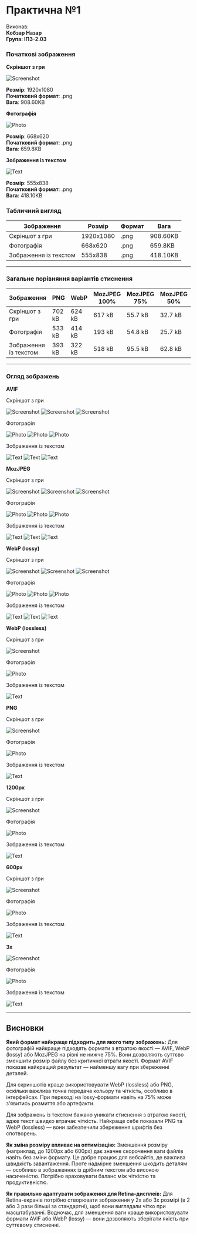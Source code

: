 # Практична №1
Виконав:  
**Кобзар Назар**  
**Група: ІПЗ-2.03**  

### Початкові зображення

**Скріншот з гри**

![Screenshot](https://github.com/user-attachments/assets/fb967e78-ccf2-465b-aabf-3ff2f09ca238)

**Розмір**: 1920х1080  
**Початковий формат**: .png  
**Вага**: 908.60KB  

**Фотографія**

![Photo](https://github.com/user-attachments/assets/5ae03679-2bfd-4b68-9ba5-25fb4c256925)

**Розмір**: 668х620  
**Початковий формат**: .png   
**Вага**: 659.8KB  

**Зображення із текстом**

![Text](https://github.com/user-attachments/assets/73c7485c-d53e-405b-a153-2d5a47fba438)

**Розмір**: 555х838  
**Початковий формат**: .png   
**Вага**: 418.10KB  

### Табличний вигляд
| Зображення              | Розмір       | Формат | Вага      |
|-------------------------|--------------|--------|-----------|
| Скріншот з гри          | 1920х1080    | .png   | 908.60KB  |
| Фотографія              | 668х620      | .png   | 659.8KB   |
| Зображення із текстом   | 555х838      | .png   | 418.10KB  |


****

### Загальне порівняння варіантів стиснення

| Зображення              |  PNG   |  WebP  | MozJPEG 100% | MozJPEG 75% | MozJPEG 50% | WebP 100% | WebP 75% | WebP 50% | AVIF 100% | AVIF 75% | AVIF 50% | 1200 px | 600 px |    3x   |
|-------------------------|--------|--------|--------------|-------------|-------------|-----------|----------|----------|-----------|----------|----------|---------|--------|---------|
| Скріншот з гри          | 702 kB | 624 kB |    617 kB    |   55.7 kB   |   32.7 kB   |   171 kB  |  33.1 kB |  24.1 kB |   232 kB  |  39.7 kB |  17.6 kB | 1.65 MB | 474 kB | 6.58 MB |
| Фотографія              | 533 kB | 414 kB |    193 kB    |   54.8 kB   |   25.7 kB   |   185 kB  |  56.1 kB |  38.5 kB |   132 kB  |  70.6 kB |  36.4 kB | 1.52 MB | 495 kB | 3.36 MB |
| Зображення із текстом   | 393 kB | 322 kB |    518 kB    |   95.5 kB   |   62.8 kB   |   208 kB  |  91.8 kB |  77.2 kB |   172 kB  |  48.5 kB |  19.9 kB | 1.82 MB | 585 kB | 2.94 MB |


****

### Огляд зображень

**AVIF**

Скріншот з гри

![**Screenshot**](https://github.com/mukamarra/KobzarDtI/blob/main/%D0%9F%D0%A01/images/Screenshot_AVIF_100.avif)
![**Screenshot**](https://github.com/mukamarra/KobzarDtI/blob/main/%D0%9F%D0%A01/images/Screenshot_AVIF_75.avif)
![**Screenshot**](https://github.com/mukamarra/KobzarDtI/blob/main/%D0%9F%D0%A01/images/Screenshot_AVIF_50.avif)


Фотографія

![**Photo**](https://github.com/mukamarra/KobzarDtI/blob/main/%D0%9F%D0%A01/images/Photo_AVIF_100.avif)
![**Photo**](https://github.com/mukamarra/KobzarDtI/blob/main/%D0%9F%D0%A01/images/Photo_AVIF_75.avif)
![**Photo**](https://github.com/mukamarra/KobzarDtI/blob/main/%D0%9F%D0%A01/images/Photo_AVIF_50.avif)


Зображення із текстом

![**Text**](https://github.com/mukamarra/KobzarDtI/blob/main/%D0%9F%D0%A01/images/Text_AVIF_100.avif)
![**Text**](https://github.com/mukamarra/KobzarDtI/blob/main/%D0%9F%D0%A01/images/Text_AVIF_75.avif)
![**Text**](https://github.com/mukamarra/KobzarDtI/blob/main/%D0%9F%D0%A01/images/Text_AVIF_50.avif)


**MozJPEG**

Скріншот з гри

![**Screenshot**](https://github.com/mukamarra/KobzarDtI/blob/main/%D0%9F%D0%A01/images/Screenshot_MozJPEG_100.jpeg)
![**Screenshot**](https://github.com/mukamarra/KobzarDtI/blob/main/%D0%9F%D0%A01/images/Screenshot_MozJPEG_75.jpeg)
![**Screenshot**](https://github.com/mukamarra/KobzarDtI/blob/main/%D0%9F%D0%A01/images/Screenshot_MozJPEG_50.jpeg)


Фотографія

![**Photo**](https://github.com/mukamarra/KobzarDtI/blob/main/%D0%9F%D0%A01/images/Photo_MozJPEG_100.jpeg)
![**Photo**](https://github.com/mukamarra/KobzarDtI/blob/main/%D0%9F%D0%A01/images/Photo_MozJPEG_75.jpeg)
![**Photo**](https://github.com/mukamarra/KobzarDtI/blob/main/%D0%9F%D0%A01/images/Photo_MozJPEG_50.jpeg)


Зображення із текстом

![**Text**](https://github.com/mukamarra/KobzarDtI/blob/main/%D0%9F%D0%A01/images/Text_MozJPEG_100.jpeg)
![**Text**](https://github.com/mukamarra/KobzarDtI/blob/main/%D0%9F%D0%A01/images/Text_MozJPEG_75.jpeg)
![**Text**](https://github.com/mukamarra/KobzarDtI/blob/main/%D0%9F%D0%A01/images/Text_MozJPEG_50.jpeg)


**WebP (lossy)**

Скріншот з гри

![**Screenshot**](https://github.com/mukamarra/KobzarDtI/blob/main/%D0%9F%D0%A01/images/Screenshot_WebP_100.webp)
![**Screenshot**](https://github.com/mukamarra/KobzarDtI/blob/main/%D0%9F%D0%A01/images/Screenshot_WebP_75.webp)
![**Screenshot**](https://github.com/mukamarra/KobzarDtI/blob/main/%D0%9F%D0%A01/images/Screenshot_WebP_50.webp)


Фотографія

![**Photo**](https://github.com/mukamarra/KobzarDtI/blob/main/%D0%9F%D0%A01/images/Photo_WebP_100.webp)
![**Photo**](https://github.com/mukamarra/KobzarDtI/blob/main/%D0%9F%D0%A01/images/Photo_WebP_75.webp)
![**Photo**](https://github.com/mukamarra/KobzarDtI/blob/main/%D0%9F%D0%A01/images/Photo_WebP_50.webp)


Зображення із текстом

![**Text**](https://github.com/mukamarra/KobzarDtI/blob/main/%D0%9F%D0%A01/images/Text_WebP_100.webp)
![**Text**](https://github.com/mukamarra/KobzarDtI/blob/main/%D0%9F%D0%A01/images/Text_WebPG_75.webp)
![**Text**](https://github.com/mukamarra/KobzarDtI/blob/main/%D0%9F%D0%A01/images/Text_WebP_50.webp)


**WebP (lossless)**

Скріншот з гри

![**Screenshot**](https://github.com/mukamarra/KobzarDtI/blob/main/%D0%9F%D0%A01/images/Screenshot_WebP_lossless.webp)


Фотографія

![**Photo**](https://github.com/mukamarra/KobzarDtI/blob/main/%D0%9F%D0%A01/images/Photo_WebP_lossless.webp)


Зображення із текстом

![**Text**](https://github.com/mukamarra/KobzarDtI/blob/main/%D0%9F%D0%A01/images/Text_WebP_lossless.webp)


**PNG**

Скріншот з гри

![**Screenshot**](https://github.com/mukamarra/KobzarDtI/blob/main/%D0%9F%D0%A01/images/Screenshot_PNG_lossless.png)


Фотографія

![**Photo**](https://github.com/mukamarra/KobzarDtI/blob/main/%D0%9F%D0%A01/images/Photo_PNG_lossless.png)


Зображення із текстом

![**Text**](https://github.com/mukamarra/KobzarDtI/blob/main/%D0%9F%D0%A01/images/Text_PNG_lossless.png)


**1200px**

Скріншот з гри

![**Screenshot**](https://github.com/mukamarra/KobzarDtI/blob/main/%D0%9F%D0%A01/images/Screenshot_1200.png)


Фотографія

![**Photo**](https://github.com/mukamarra/KobzarDtI/blob/main/%D0%9F%D0%A01/images/Photo_1200.png)


Зображення із текстом

![**Text**](https://github.com/mukamarra/KobzarDtI/blob/main/%D0%9F%D0%A01/images/Text_1200.png)


**600px**


Скріншот з гри

![**Screenshot**](https://github.com/mukamarra/KobzarDtI/blob/main/%D0%9F%D0%A01/images/Screenshot_600.png)


Фотографія

![**Photo**](https://github.com/mukamarra/KobzarDtI/blob/main/%D0%9F%D0%A01/images/Photo_600.png)


Зображення із текстом

![**Text**](https://github.com/mukamarra/KobzarDtI/blob/main/%D0%9F%D0%A01/images/Text_600.png)


**3x**

![**Screenshot**](https://github.com/mukamarra/KobzarDtI/blob/main/%D0%9F%D0%A01/images/Screenshot_3x.png)


Фотографія

![**Photo**](https://github.com/mukamarra/KobzarDtI/blob/main/%D0%9F%D0%A01/images/Photo_3x.png)


Зображення із текстом

![**Text**](https://github.com/mukamarra/KobzarDtI/blob/main/%D0%9F%D0%A01/images/Text_3x.png)


****

## Висновки
**Який формат найкраще підходить для якого типу зображень:**
Для фотографій найкраще підходять формати з втратою якості — AVIF, WebP (lossy) або MozJPEG на рівні не нижче 75%. Вони дозволяють суттєво зменшити розмір файлу без критичної втрати якості. Формат AVIF показав найкращий результат — найменшу вагу при збереженні деталей.

Для скриншотів краще використовувати WebP (lossless) або PNG, оскільки важлива точна передача кольору та чіткість, особливо в інтерфейсах. При переході на lossy-формати навіть на 75% може з'явитись розмиття або артефакти.

Для зображень із текстом бажано уникати стиснення з втратою якості, адже текст швидко втрачає чіткість. Найкраще себе показали PNG та WebP (lossless) — вони забезпечили збереження шрифтів без спотворень.


**Як зміна розміру впливає на оптимізацію:**
Зменшення розміру (наприклад, до 1200px або 600px) дає значне скорочення ваги файлів навіть без зміни формату. Це добре працює для вебсайтів, де важлива швидкість завантаження.
Проте надмірне зменшення шкодить деталям — особливо в зображеннях із дрібним текстом або високою насиченістю. Потрібно враховувати баланс між чіткістю та продуктивністю.


**Як правильно адаптувати зображення для Retina-дисплеїв:**
Для Retina-екранів потрібно створювати зображення у 2x або 3x розмірі (в 2 або 3 рази більші за стандартні), щоб вони виглядали чітко при масштабуванні. Водночас, для зменшення ваги краще використовувати формати AVIF або WebP (lossy) — вони дозволяють зберігати якість при суттєвому стисненні.
